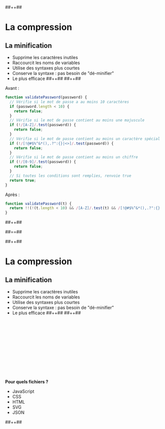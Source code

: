 <!-- .slide: class="tc-multiple-columns with-code" -->

##++##

# La compression

## La minification

- Supprime les caractères inutiles
- Raccourcit les noms de variables
- Utilise des syntaxes plus courtes
- Conserve la syntaxe : pas besoin de "dé-minifier"
- Le plus efficace
##++##
##++##

<div>

Avant :

```js
function validatePassword(password) {
  // Vérifie si le mot de passe a au moins 10 caractères
  if (password.length < 10) {
    return false;
  }
  // Vérifie si le mot de passe contient au moins une majuscule
  if (!/[A-Z]/.test(password)) {
    return false;
  }
  // Vérifie si le mot de passe contient au moins un caractère spécial
  if (!/[!@#$%^&*(),.?":{}|<>]/.test(password)) {
    return false;
  }
  // Vérifie si le mot de passe contient au moins un chiffre
  if (!/[0-9]/.test(password)) {
    return false;
  }
  // Si toutes les conditions sont remplies, renvoie true
  return true;
}
```

</div>

<!-- .element: class="fragment" data-fragment-index="1"-->

<div>

Après :

```js
function validatePassword(t) {
  return !!(!(t.length < 10) && /[A-Z]/.test(t) && /[!@#$%^&*(),.?":{}|<>]/.test(t) && /[0-9]/.test(t));
}
```

</div>
<!-- .element: class="fragment" data-fragment-index="2"-->
##++##


##==##

<!-- .slide: class="tc-multiple-columns with-code" -->

##++##

# La compression

## La minification

- Supprime les caractères inutiles
- Raccourcit les noms de variables
- Utilise des syntaxes plus courtes
- Conserve la syntaxe : pas besoin de "dé-minifier"
- Le plus efficace
##++##
##++##

<div style="margin-top: 205px">

**Pour quels fichiers ?**

- JavaScript
- CSS
- HTML
- SVG
- JSON
</div>
##++##
